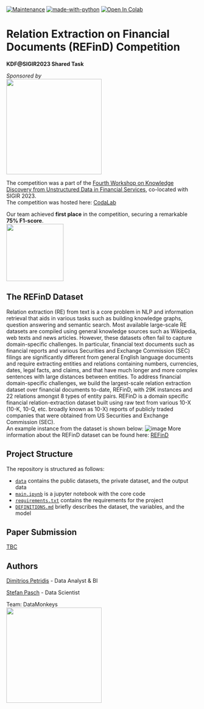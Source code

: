 [![Maintenance](https://img.shields.io/badge/Maintained%3F-yes-green.svg)](https://GitHub.com/Naereen/StrapDown.js/graphs/commit-activity) 
[![made-with-python](https://img.shields.io/badge/Made%20with-Python-1f425f.svg)](https://www.python.org/)
[![Open In Colab](https://colab.research.google.com/assets/colab-badge.svg)](https://colab.research.google.com/github/googlecolab/colabtools/blob/master/notebooks/colab-github-demo.ipynb)


# Relation Extraction on Financial Documents (REFinD) Competition

<b>KDF@SIGIR2023 Shared Task</b> <br>

<i>Sponsored by</i> <br>
<img src="https://github.com/Dim10p/relation-extraction-on-financial-documents/assets/120978979/bab8a7c9-fa7d-4c56-8be6-86727ee77af6" width="250">

The competition was a part of the [Fourth Workshop on Knowledge Discovery from Unstructured Data in Financial Services](https://kdf-workshop.github.io/kdf23/), co-located with SIGIR 2023.<br> The competition was hosted here: [CodaLab](https://codalab.lisn.upsaclay.fr/competitions/11770#learn_the_details)<br>

Our team achieved <b>first place</b> in the competition, securing a remarkable <b>75% F1-score</b>.<br>
<img src="https://github.com/Dim10p/relation-extraction-on-financial-documents/assets/120978979/2a7060f9-497e-445e-9424-068a11f3c732)" width="150">


## The REFinD Dataset
Relation extraction (RE) from text is a core problem in NLP and information retrieval that aids in various tasks such as building knowledge graphs, question answering and semantic search. Most available large-scale RE datasets are compiled using general knowledge sources such as Wikipedia, web texts and news articles. However, these datasets often fail to capture domain-specific challenges. In particular, financial text documents such as financial reports and various Securities and Exchange Commission (SEC) filings are significantly different from general English language documents and require extracting entities and relations containing numbers, currencies, dates, legal facts, and claims, and that have much longer and more complex sentences with large distances between entities. To address financial domain-specific challenges, we build the largest-scale relation extraction dataset over financial documents to-date, REFinD, with 29K instances and 22 relations amongst 8 types of entity pairs. REFinD is a domain specific financial relation-extraction dataset built using raw text from various 10-X (10-K, 10-Q, etc. broadly known as 10-X) reports of publicly traded companies that were obtained from US Securities and Exchange Commission (SEC).<br>
An example instance from the dataset is shown below:
![image](https://github.com/Dim10p/relation-extraction-on-financial-documents/assets/120978979/c93256a3-7353-4183-aa93-e39de8c03d63)
More information about the REFinD dataset can be found here: [REFinD](https://refind-re.github.io/index.html)


## Project Structure

The repository is structured as follows: 

 - [`data`](data/) contains the public datasets, the private dataset, and the output data
 - [`main.ipynb`](main.ipynb) is a jupyter notebook with the core code
 - [`requirements.txt`](requirements.txt) contains the requirements for the project
 - [`DEFINITIONS.md`](DEFINITIONS.md) briefly describes the dataset, the variables, and the model

## Paper Submission
[TBC](TBC)

## Authors

[Dimitrios Petridis](https://github.com/dim10P) - Data Analyst & BI

[Stefan Pasch](https://github.com/Stefan-Pasch) - Data Scientist

Team: DataMonkeys<br>
<img src="https://github.com/Dim10p/relation-extraction-on-financial-documents/assets/120978979/afa8bcbd-bab6-42dc-9d88-025719f55642" width="250">
